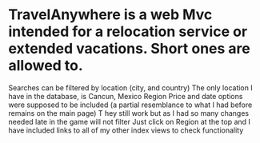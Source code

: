 # TravelAnywhere is a web Mvc intended for a relocation service or extended vacations. Short ones are allowed to.

Searches can be filtered by location (city, and country) 
The only location I have in the database, is Cancun, Mexico 
Region Price and date options were supposed to be included (a partial resemblance to what I had before remains on the main page) T
hey still work but as I had so many changes needed late in the game will not filter 
Just click on Region at the top and I have included links to all of my other index views to check functionality
